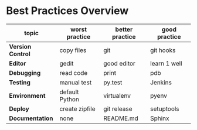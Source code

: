 
# Best Practices Overview

| topic | worst practice | better practice | good practice |
|-------|----------------|-----------------|-------------------|
| **Version Control** | copy files | git | git hooks |
| **Editor** | gedit | good editor | learn 1 well |
| **Debugging** | read code | print | pdb |
| **Testing** | manual test | py.test | Jenkins |
| **Environment** | default Python | virtualenv | pyenv |
| **Deploy** | create zipfile | git release | setuptools |
| **Documentation** | none | README.md | Sphinx |

